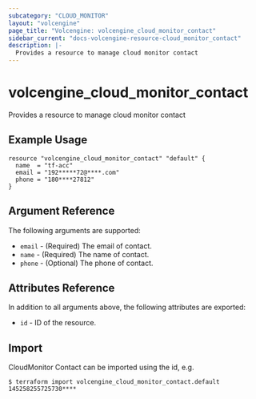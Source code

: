 ```yaml
---
subcategory: "CLOUD_MONITOR"
layout: "volcengine"
page_title: "Volcengine: volcengine_cloud_monitor_contact"
sidebar_current: "docs-volcengine-resource-cloud_monitor_contact"
description: |-
  Provides a resource to manage cloud monitor contact
---
```

# volcengine_cloud_monitor_contact
Provides a resource to manage cloud monitor contact
## Example Usage
```hcl
resource "volcengine_cloud_monitor_contact" "default" {
  name  = "tf-acc"
  email = "192*****72@****.com"
  phone = "180****27812"
}
```
## Argument Reference
The following arguments are supported:
* `email` - (Required) The email of contact.
* `name` - (Required) The name of contact.
* `phone` - (Optional) The phone of contact.

## Attributes Reference
In addition to all arguments above, the following attributes are exported:
* `id` - ID of the resource.



## Import
CloudMonitor Contact can be imported using the id, e.g.
```
$ terraform import volcengine_cloud_monitor_contact.default 145258255725730****
```

